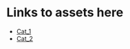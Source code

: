 # Links to assets here
* [Cat_1](https://catvibers.tk/assets/cat_1.jpeg)
* [Cat_2](https://catvibers.tk/assets/cat_2.gif)
